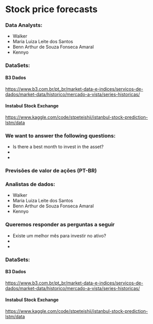 # Stock price forecasts

### Data Analysts:
- Walker
- Maria Luiza Leite dos Santos
- Benn Arthur de Souza Fonseca Amaral
- Kennyo

### DataSets:

#### B3 Dados
https://www.b3.com.br/pt_br/market-data-e-indices/servicos-de-dados/market-data/historico/mercado-a-vista/series-historicas/
#### Instabul Stock Exchange
https://www.kaggle.com/code/stpeteishii/istanbul-stock-prediction-lstm/data


### We want to answer the following questions:
 - Is there a best month to invest in the asset?
 - 
 - 

### Previsões de valor de ações (PT-BR)

### Analistas de dados:
- Walker
- Maria Luiza Leite dos Santos
- Benn Arthur de Souza Fonseca Amaral
- Kennyo

### Queremos responder as perguntas a seguir
 - Existe um melhor mês para investir no ativo?
 - 
 - 

### DataSets:

#### B3 Dados
https://www.b3.com.br/pt_br/market-data-e-indices/servicos-de-dados/market-data/historico/mercado-a-vista/series-historicas/
#### Instabul Stock Exchange
https://www.kaggle.com/code/stpeteishii/istanbul-stock-prediction-lstm/data
